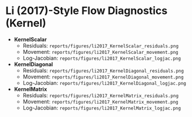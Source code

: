 # Li (2017)-Style Flow Diagnostics (Kernel)

- **KernelScalar**
  - Residuals: `reports/figures/li2017_KernelScalar_residuals.png`
  - Movement: `reports/figures/li2017_KernelScalar_movement.png`
  - Log-Jacobian: `reports/figures/li2017_KernelScalar_logjac.png`
- **KernelDiagonal**
  - Residuals: `reports/figures/li2017_KernelDiagonal_residuals.png`
  - Movement: `reports/figures/li2017_KernelDiagonal_movement.png`
  - Log-Jacobian: `reports/figures/li2017_KernelDiagonal_logjac.png`
- **KernelMatrix**
  - Residuals: `reports/figures/li2017_KernelMatrix_residuals.png`
  - Movement: `reports/figures/li2017_KernelMatrix_movement.png`
  - Log-Jacobian: `reports/figures/li2017_KernelMatrix_logjac.png`
